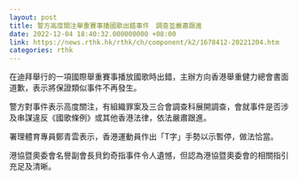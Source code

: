 ```yaml
---
layout: post
title: 警方高度關注舉重賽事播國歌出錯事件　調查並嚴肅跟進
date: 2022-12-04 18:40:32.000000000 +08:00
link: https://news.rthk.hk/rthk/ch/component/k2/1678412-20221204.htm
categories: rthk
---
```


在迪拜舉行的一項國際舉重賽事播放國歌時出錯，主辦方向香港舉重健力總會書面道歉，表示將保證類似事件不再發生。

警方對事件表示高度關注，有組織罪案及三合會調查科展開調查，會就事件是否涉及串謀違反《國歌條例》或其他香港法律，依法嚴肅跟進。

署理體育專員鄭青雲表示，香港運動員作出「T字」手勢以示暫停，做法恰當。

港協暨奧委會名譽副會長貝鈞奇指事件令人遺憾，但認為港協暨奧委會的相關指引充足及清晰。
